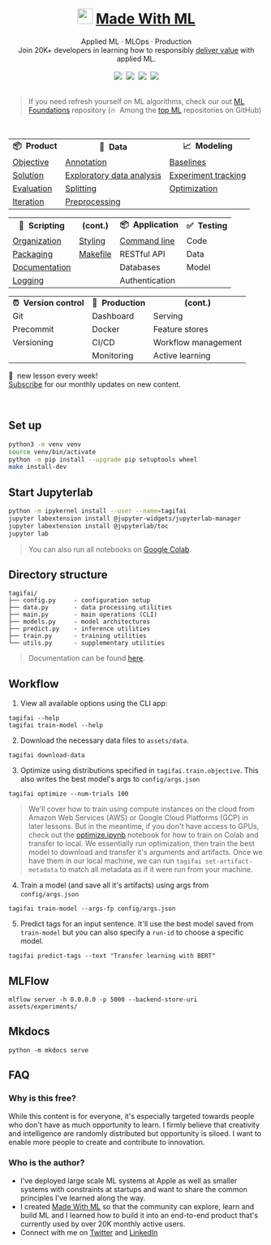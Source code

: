 <div align="center">
<h1><img width="30" src="https://madewithml.com/static/images/rounded_logo.png">&nbsp;<a href="https://madewithml.com/">Made With ML</a></h1>
Applied ML · MLOps · Production
<br>
Join 20K+ developers in learning how to responsibly <a href="https://madewithml.com/about/">deliver value</a> with applied ML.
</div>

<br>

<div align="center">
    <a target="_blank" href="https://madewithml.com/subscribe/"><img src="https://img.shields.io/badge/Subscribe-20K-brightgreen"></a>&nbsp;
    <a target="_blank" href="https://github.com/GokuMohandas/madewithml"><img src="https://img.shields.io/github/stars/GokuMohandas/madewithml.svg?style=social&label=Star"></a>&nbsp;
    <a target="_blank" href="https://www.linkedin.com/in/goku"><img src="https://img.shields.io/badge/style--5eba00.svg?label=LinkedIn&logo=linkedin&style=social"></a>&nbsp;
    <a target="_blank" href="https://twitter.com/GokuMohandas"><img src="https://img.shields.io/twitter/follow/GokuMohandas.svg?label=Follow&style=social"></a>
</div>

<br>

> If you need refresh yourself on ML algorithms, check our out [ML Foundations](https://github.com/GokuMohandas/madewithml) repository (🔥&nbsp; Among the <a href="https://github.com/topics/deep-learning" target="_blank">top ML</a> repositories on GitHub)

<br>

<table>
    <tr>
        <td align="center"><b>📦&nbsp; Product</b></td>
        <td align="center"><b>🔢&nbsp; Data</b></td>
        <td align="center"><b>📈&nbsp; Modeling</b></td>
    </tr>
    <tr>
        <td><a href="https://madewithml.com/courses/applied-ml/objective/">Objective</a></td>
        <td><a href="https://madewithml.com/courses/applied-ml/annotation/">Annotation</a></td>
        <td><a href="https://madewithml.com/courses/applied-ml/baselines/">Baselines</a></td>
    </tr>
    <tr>
        <td><a href="https://madewithml.com/courses/applied-ml/solution/">Solution</a></td>
        <td><a href="https://madewithml.com/courses/applied-ml/exploratory-data-analysis/">Exploratory data analysis</a></td>
        <td><a href="https://madewithml.com/courses/applied-ml/experiment-tracking/">Experiment tracking</a></td>
    </tr>
    <tr>
        <td><a href="https://madewithml.com/courses/applied-ml/evaluation/">Evaluation</a></td>
        <td><a href="https://madewithml.com/courses/applied-ml/splitting/">Splitting</a></td>
        <td><a href="https://madewithml.com/courses/applied-ml/optimization/">Optimization</a></td>
    </tr>
    <tr>
        <td><a href="https://madewithml.com/courses/applied-ml/iteration/">Iteration</a></td>
        <td><a href="https://madewithml.com/courses/applied-ml/preprocessing/">Preprocessing</a></td>
        <td></td>
    </tr>
</table>

<table>
    <tr>
        <td align="center"><b>📝&nbsp; Scripting</b></td>
        <td align="center"><b>(cont.)</b></td>
        <td align="center"><b>📦&nbsp; Application</b></td>
        <td align="center"><b>✅&nbsp; Testing</b></td>
    </tr>
    <tr>
        <td><a href="https://madewithml.com/courses/applied-ml/organization/">Organization</a></td>
        <td><a href="https://madewithml.com/courses/applied-ml/styling/">Styling</a></td>
        <td><a href="https://madewithml.com/courses/applied-ml/cli/">Command line</a></td>
        <td>Code</td>
    </tr>
    <tr>
        <td><a href="https://madewithml.com/courses/applied-ml/packaging/">Packaging</a></td>
        <td><a href="https://madewithml.com/courses/applied-ml/makefile/">Makefile</a></td>
        <td>RESTful API</td>
        <td>Data</td>
    </tr>
    <tr>
        <td><a href="https://madewithml.com/courses/applied-ml/documentation/">Documentation</a></td>
        <td></td>
        <td>Databases</td>
        <td>Model</td>
    </tr>
    <tr>
        <td><a href="https://madewithml.com/courses/applied-ml/logging/">Logging</a></td>
        <td></td>
        <td>Authentication</td>
        <td></td>
    </tr>
</table>

<table>
    <tr>
        <td align="center"><b>⏰&nbsp; Version control</b></td>
        <td align="center"><b>🚀&nbsp; Production</b></td>
        <td align="center"><b>(cont.)</b></td>
    </tr>
    <tr>
        <td>Git</td>
        <td>Dashboard</td>
        <td>Serving</td>
    </tr>
    <tr>
        <td>Precommit</td>
        <td>Docker</td>
        <td>Feature stores</td>
    </tr>
    <tr>
        <td>Versioning</td>
        <td>CI/CD</td>
        <td>Workflow management</td>
    </tr>
    <tr>
        <td></td>
        <td>Monitoring</td>
        <td>Active learning</td>
    </tr>
</table>

📆&nbsp; new lesson every week!<br>
<a href="https://madewithml.com/subscribe/" target="_blank">Subscribe</a> for our monthly updates on new content.

<br>

## Set up
```bash
python3 -m venv venv
source venv/bin/activate
python -m pip install --upgrade pip setuptools wheel
make install-dev
```

## Start Jupyterlab
```bash
python -m ipykernel install --user --name=tagifai
jupyter labextension install @jupyter-widgets/jupyterlab-manager
jupyter labextension install @jupyterlab/toc
jupyter lab
```
> You can also run all notebooks on [Google Colab](https://colab.research.google.com/github/GokuMohandas/applied-ml/blob/main/notebooks/tagifai.ipynb).

## Directory structure
```
tagifai/
├── config.py     - configuration setup
├── data.py       - data processing utilities
├── main.py       - main operations (CLI)
├── models.py     - model architectures
├── predict.py    - inference utilities
├── train.py      - training utilities
└── utils.py      - supplementary utilities
```
> Documentation can be found [here](https://gokumohandas.github.io/applied-ml/).

## Workflow
1. View all available options using the CLI app:
```
tagifai --help
tagifai train-model --help
```
2. Download the necessary data files to `assets/data`.
```
tagifai download-data
```
3. Optimize using distributions specified in `tagifai.train.objective`. This also writes the best model's args to `config/args.json`
```
tagifai optimize --num-trials 100
```
> We'll cover how to train using compute instances on the cloud from Amazon Web Services (AWS) or Google Cloud Platforms (GCP) in later lessons. But in the meantime, if you don't have access to GPUs, check out the [optimize.ipynb](https://colab.research.google.com/github/GokuMohandas/applied-ml/blob/main/notebooks/optimize.ipynb) notebook for how to train on Colab and transfer to local. We essentially run optimization, then train the best model to download and transfer it's arguments and artifacts. Once we have them in our local machine, we can run `tagifai set-artifact-metadata` to match all metadata as if it were run from your machine.
4. Train a model (and save all it's artifacts) using args from `config/args.json`
```
tagifai train-model --args-fp config/args.json
```
5. Predict tags for an input sentence. It'll use the best model saved from `train-model` but you can also specify a `run-id` to choose a specific model.
```
tagifai predict-tags --text "Transfer learning with BERT"
```

## MLFlow
```
mlflow server -h 0.0.0.0 -p 5000 --backend-store-uri assets/experiments/
```

## Mkdocs
```
python -m mkdocs serve
```

## FAQ

### Why is this free?
While this content is for everyone, it's especially targeted towards people who don't have as much opportunity to learn. I firmly believe that creativity and intelligence are randomly distributed but opportunity is siloed. I want to enable more people to create and contribute to innovation.

### Who is the author?
- I've deployed large scale ML systems at Apple as well as smaller systems with constraints at startups and want to share the common principles I've learned along the way.
- I created [Made With ML](https://madewithml.com/) so that the community can explore, learn and build ML and I learned how to build it into an end-to-end product that's currently used by over 20K monthly active users.
- Connect with me on <a href="https://twitter.com/GokuMohandas" target="_blank"><i class="fab fa-twitter ai-color-info mr-1"></i>Twitter</a> and <a href="https://www.linkedin.com/in/goku" target="_blank"><i class="fab fa-linkedin ai-color-primary mr-1"></i>LinkedIn</a>
